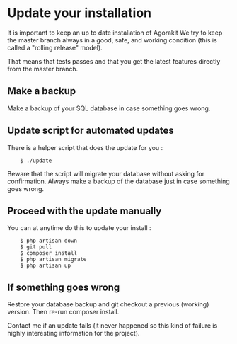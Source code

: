 Update your installation
========================


It is important to keep an up to date installation of Agorakit
We try to keep the master branch always in a good, safe, and working condition (this is called a "rolling release" model).

That means that tests passes and that you get the latest features directly from the master branch.

Make a backup
-------------
Make a backup of your SQL database in case something goes wrong.

Update script for automated updates
-----------------------------------
There is a helper script that does the update for you :

        $ ./update

Beware that the script will migrate your database without asking for confirmation. Always make a backup of the database just in case something goes wrong.


Proceed with the update manually
--------------------------------
You can at anytime do this to update your install :

        $ php artisan down
        $ git pull
        $ composer install
        $ php artisan migrate
        $ php artisan up



If something goes wrong
-----------------------
Restore your database backup and git checkout a previous (working) version. Then re-run composer install.

Contact me if an update fails (it never happened so this kind of failure is highly interesting information for the project).
